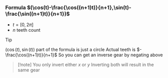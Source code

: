 ### Formula $(\cos(t)-\frac{\cos((n+1)t)}{n+1},\sin(t)-\frac{\sin((n+1)t)}{n+1})$
- $t=[0,2\pi]$
- $n$ teeth count
> [!tip] 
> $(\cos(t),\sin(t))$ part of the formula is just a circle
> Actual teeth is $-\frac{\cos((n+1)t)}{n+1}$
> So you can get an inverse gear by negating above
> > [!note] You only invert either $x$ or $y$
> > Inverting both will result in the same gear

